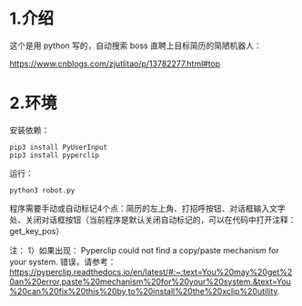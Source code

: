 

# 1.介绍

这个是用 python 写的，自动搜索 boss 直聘上目标简历的简陋机器人：

https://www.cnblogs.com/zjutlitao/p/13782277.html#top


# 2.环境

安装依赖：

```
pip3 install PyUserInput
pip3 install pyperclip
```

运行：

```
python3 robot.py
```

程序需要手动或自动标记4个点：简历的左上角、打招呼按钮、对话框输入文字处、关闭对话框按钮（当前程序是默认关闭自动标记的，可以在代码中打开注释：get_key_pos）


注：
1）如果出现： Pyperclip could not find a copy/paste mechanism for your system. 错误，请参考：https://pyperclip.readthedocs.io/en/latest/#:~:text=You%20may%20get%20an%20error,paste%20mechanism%20for%20your%20system.&text=You%20can%20fix%20this%20by,to%20install%20the%20xclip%20utility.

